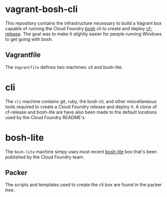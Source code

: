 vagrant-bosh-cli
================

This repository contains the infrastructure necessary to build a Vagrant box capable of running the
Cloud Foundry [bosh](https://github.com/cloudfoundry/bosh) cli to create and deploy
[cf-release](https://github.com/cloudfoundry/cf-release).  The goal was to make it slightly easier
for people running Windows to get going with bosh.


## Vagrantfile

The `Vagrantfile` defines two machines: cli and bosh-lite.

# cli

The `cli` machine contains git, ruby, the bosh cli, and other miscellaneous tools required to create
a Cloud Foundry release and deploy it.  A clone of cf-release and bosh-lite are have also been made to
the default locations used by the Cloud Foundry README's.

# bosh-lite

The `bosh-lite` machine simpy uses most recent [bosh-lite](https://github.com/cloudfoundry/bosh-lite)
box that's been published by the Cloud Foundry team.

## Packer

The scripts and templates used to create the cli box are found in the packer tree.

